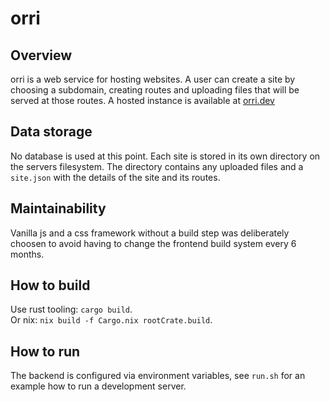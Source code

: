 # orri


## Overview
orri is a web service for hosting websites.
A user can create a site by choosing a subdomain, creating routes and uploading files that will be served at those routes.
A hosted instance is available at [orri.dev](https://orri.dev)


## Data storage
No database is used at this point. Each site is stored in its own directory on the servers filesystem.
The directory contains any uploaded files and a `site.json` with the details of the site and its routes.


## Maintainability
Vanilla js and a css framework without a build step was deliberately choosen
to avoid having to change the frontend build system every 6 months.


## How to build
Use rust tooling: `cargo build`.  
Or nix: `nix build -f Cargo.nix rootCrate.build`.


## How to run
The backend is configured via environment variables, see `run.sh` for an example how to run a development server.
